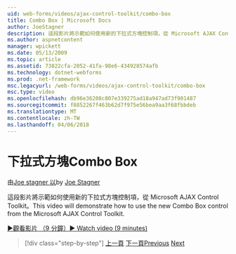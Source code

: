 ```yaml
---
uid: web-forms/videos/ajax-control-toolkit/combo-box
title: Combo Box | Microsoft Docs
author: JoeStagner
description: 這段影片將示範如何使用新的下拉式方塊控制項，從 Microsoft AJAX Control Toolkit。
ms.author: aspnetcontent
manager: wpickett
ms.date: 05/13/2009
ms.topic: article
ms.assetid: 73822cfa-2052-41fa-98e6-434928574afb
ms.technology: dotnet-webforms
ms.prod: .net-framework
msc.legacyurl: /web-forms/videos/ajax-control-toolkit/combo-box
msc.type: video
ms.openlocfilehash: db96e36208c807e339275ad18a947ad73f901487
ms.sourcegitcommit: f8852267f463b62d7f975e56bea9aa3f68fbbdeb
ms.translationtype: MT
ms.contentlocale: zh-TW
ms.lasthandoff: 04/06/2018
---
```

<a name="combo-box"></a><span data-ttu-id="eeb5e-103">下拉式方塊</span><span class="sxs-lookup"><span data-stu-id="eeb5e-103">Combo Box</span></span>
====================
<span data-ttu-id="eeb5e-104">由[Joe stagner 以](https://github.com/JoeStagner)</span><span class="sxs-lookup"><span data-stu-id="eeb5e-104">by [Joe Stagner](https://github.com/JoeStagner)</span></span>

<span data-ttu-id="eeb5e-105">這段影片將示範如何使用新的下拉式方塊控制項，從 Microsoft AJAX Control Toolkit。</span><span class="sxs-lookup"><span data-stu-id="eeb5e-105">This video will demonstrate how to use the new Combo Box control from the Microsoft AJAX Control Toolkit.</span></span>

[<span data-ttu-id="eeb5e-106">&#9654;觀看影片 （9 分鐘）</span><span class="sxs-lookup"><span data-stu-id="eeb5e-106">&#9654; Watch video (9 minutes)</span></span>](https://channel9.msdn.com/Blogs/ASP-NET-Site-Videos/combo-box)

> [!div class="step-by-step"]
> <span data-ttu-id="eeb5e-107">[上一頁](color-picker.md)
> [下一頁](editor-control.md)</span><span class="sxs-lookup"><span data-stu-id="eeb5e-107">[Previous](color-picker.md)
[Next](editor-control.md)</span></span>
